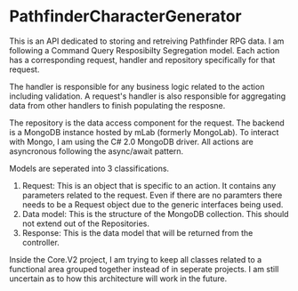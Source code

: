 # PathfinderCharacterGenerator
This is an API dedicated to storing and retreiving Pathfinder RPG data.
I am following a Command Query Resposibilty Segregation model. Each action has a corresponding request, handler and repository specifically for that request. 

The handler is responsible for any business logic related to the action including validation. A request's handler is also responsible for aggregating data from other handlers to finish populating the resposne. 

The repository is the data access component for the request. The backend is a MongoDB instance hosted by mLab (formerly MongoLab). To interact with Mongo, I am using the C# 2.0 MongoDB driver. All actions are asyncronous following the async/await pattern. 

Models are seperated into 3 classifications.  
1. Request: This is an object that is specific to an action. It contains any parameters related to the request. Even if there are no paramters there needs to be a Request object due to the generic interfaces being used.  
2. Data model: This is the structure of the MongoDB collection. This should not extend out of the Repositories.  
3. Response: This is the data model that will be returned from the controller.

Inside the Core.V2 project, I am trying to keep all classes related to a functional area grouped together instead of in seperate projects. I am still uncertain as to how this architecture will work in the future.
